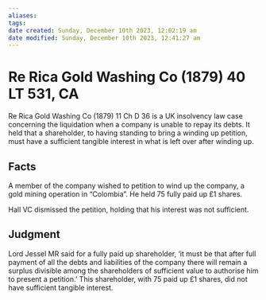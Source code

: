 ```yaml
---
aliases: 
tags: 
date created: Sunday, December 10th 2023, 12:02:19 am
date modified: Sunday, December 10th 2023, 12:41:27 am
---
```


# Re Rica Gold Washing Co (1879) 40 LT 531, CA

Re Rica Gold Washing Co (1879) 11 Ch D 36 is a UK insolvency law case concerning the liquidation when a company is unable to repay its debts. It held that a shareholder, to having standing to bring a winding up petition, must have a sufficient tangible interest in what is left over after winding up.

## Facts

A member of the company wished to petition to wind up the company, a gold mining operation in “Colombia”. He held 75 fully paid up £1 shares.

Hall VC dismissed the petition, holding that his interest was not sufficient.

## Judgment

Lord Jessel MR said for a fully paid up shareholder, ‘it must be that after full payment of all the debts and liabilities of the company there will remain a surplus divisible among the shareholders of sufficient value to authorise him to present a petition.’ This shareholder, with 75 paid up £1 shares, did not have sufficient tangible interest.
